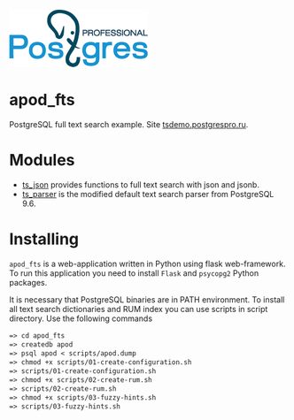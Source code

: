[![Postgres Professional](static/PGpro-logo.png)](https://postgrespro.com/)

# apod_fts
PostgreSQL full text search example. Site [tsdemo.postgrespro.ru](http://tsdemo.postgrespro.ru/).

# Modules
* [ts_json](modules/ts_json) provides functions to full text search with json and jsonb.
* [ts_parser](modules/ts_parser) is the modified default text search parser from
PostgreSQL 9.6.

# Installing
`apod_fts` is a web-application written in Python using flask web-framework. To run this application
you need to install `Flask` and `psycopg2` Python packages.

It is necessary that PostgreSQL binaries are in PATH environment. To install all text search dictionaries and RUM index you can use scripts in script directory. Use the following commands

```
=> cd apod_fts
=> createdb apod
=> psql apod < scripts/apod.dump
=> chmod +x scripts/01-create-configuration.sh
=> scripts/01-create-configuration.sh
=> chmod +x scripts/02-create-rum.sh
=> scripts/02-create-rum.sh
=> chmod +x scripts/03-fuzzy-hints.sh
=> scripts/03-fuzzy-hints.sh
```
